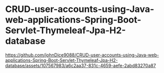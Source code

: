 # CRUD-user-accounts-using-Java-web-applications-Spring-Boot-Servlet-Thymeleaf-Jpa-H2-database


https://github.com/johnDice9088/CRUD-user-accounts-using-Java-web-applications-Spring-Boot-Servlet-Thymeleaf-Jpa-H2-database/assets/107567983/a6c2aa37-831c-4659-aefe-2abd83270a87

